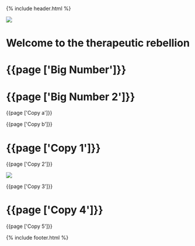 {% include header.html %}
<div class="som-splash">
  <div class="som_splash__image-wrapper">
    <img class="som-splash__image" src="{{page ['header image'] | prepend: site.baseurl}}">
  </div>
  <div class="som-cirlce__large">
    <h1>Welcome to the <span>therapeutic</span> <span class="som-splash__broken-text">rebellion</span></h1>
  </div>
</div>

<div class="som-panel">
  <div class="som-wrapper flex">
    <div class="som-left">
      <h1 class="numbers">{{page ['Big Number']}}</h1>
      <h1 class="numbers">{{page ['Big Number 2']}}</h1>
    </div>
    <div class="som-right">
      <p class="courier">{{page ['Copy a']}}</p>
      <p class="courier">{{page ['Copy b']}}</p>
    </div>
  </div>
  <!-- <div class="circle right bottom"></div> -->
</div>
<div class="som-panel white">
  <div class="som-wrapper flex">
    <div class="som-left">
      <h1>{{page ['Copy 1']}}</h1>
      <p class="courier">{{page ['Copy 2']}}</p>
    </div>
    <div class="som-right">
      <img src="{{page ['About image'] | prepend: site.baseurl}}">
    </div>
  </div>
</div>
<div class="som-panel olive">
  <div class="som-wrapper flex">
    <div class="som-left">
      <p class="courier">{{page ['Copy 3']}}</p>
      <h1>{{page ['Copy 4']}}</h1>
    </div>
  </div>
</div>
<div class="som-panel blue">
  <div class="circle left"></div>
  <div class="som-wrapper flex">
    <div class="som-left">
    </div>
    <div class="som-right">
      <p class="courier">{{page ['Copy 5']}}</p>
    </div>
  </div>
</div>
{% include footer.html %}
